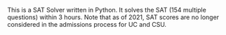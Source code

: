 This is a SAT Solver written in Python. It solves the SAT (154 multiple questions) within 3 hours. Note that as of 2021, SAT scores are no longer considered in the admissions process for UC and CSU.
